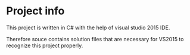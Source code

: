 # Project info
This project is written in C# with the help of visual studio 2015 IDE.

Therefore souce contains solution files that are necessary for VS2015 to recognize this project properly.